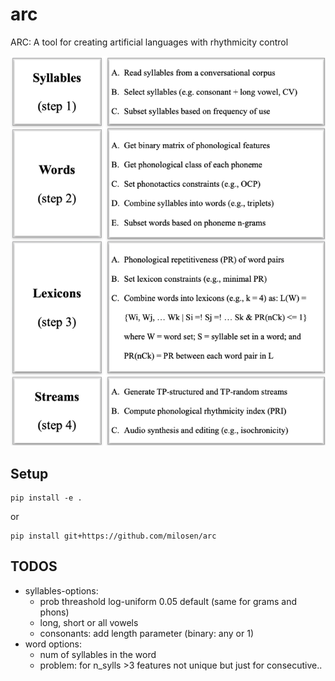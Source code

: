 # arc
ARC: A tool for creating artificial languages with rhythmicity control

![](resources/algorithm.png)

## Setup
```shell
pip install -e .
```
or 
```shell
pip install git+https://github.com/milosen/arc
```
## TODOS
- syllables-options: 
  - prob threashold log-uniform 0.05 default (same for grams and phons)
  - long, short or all vowels
  - consonants: add length parameter (binary: any or 1)
- word options:
  - num of syllables in the word
  - problem: for n_sylls >3 features not unique but just for consecutive..

